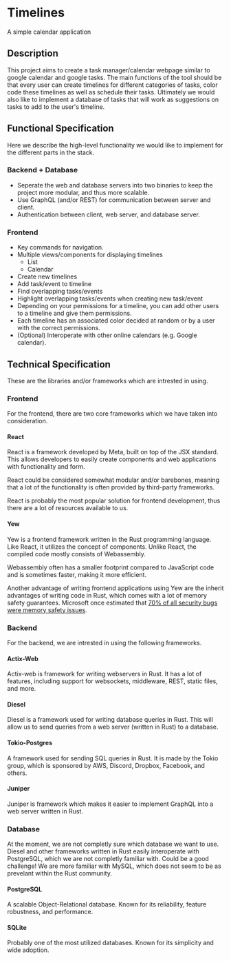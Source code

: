 # Timelines

A simple calendar application

## Description

This project aims to create a task manager/calendar webpage similar to google calendar and google tasks. The main functions of the tool should be that every user can create timelines for different categories of tasks, color code these timelines as well as schedule their tasks. Ultimately we would also like to implement a database of tasks that will work as suggestions on tasks to add to the user's timeline.

## Functional Specification

Here we describe the high-level functionality we would like to implement for the different parts in the stack.

### Backend + Database

* Seperate the web and database servers into two binaries to keep the project more modular, and thus more scalable.
* Use GraphQL (and/or REST) for communication between server and client.
* Authentication between client, web server, and database server.

### Frontend

* Key commands for navigation.
* Multiple views/components for displaying timelines
    * List
    * Calendar
* Create new timelines
* Add task/event to timeline
* Find overlapping tasks/events
* Highlight overlapping tasks/events when creating new task/event
* Depending on your permissions for a timeline, you can add other users to a timeline and give them permissions.
* Each timeline has an associated color decided at random or by a user with the correct permissions.
* (Optional) Interoperate with other online calendars (e.g. Google calendar).

## Technical Specification

These are the libraries and/or frameworks which are intrested in using.

### Frontend

For the frontend, there are two core frameworks which we have taken into consideration.

#### React

React is a framework developed by Meta, built on top of the JSX standard. This allows developers to easily create components and web applications with functionality and form.

React could be considered somewhat modular and/or barebones, meaning that a lot of the functionality is often provided by third-party frameworks.

React is probably the most popular solution for frontend development, thus there are a lot of resources available to us.

#### Yew

Yew is a frontend framework written in the Rust programming language. Like React, it utilizes the concept of components. Unlike React, the compiled code mostly consists of Webassembly.

Webassembly often has a smaller footprint compared to JavaScript code and is sometimes faster, making it more efficient.

Another advantage of writing frontend applications using Yew are the inherit advantages of writing code in Rust, which comes with a lot of memory safety guarantees. Microsoft once estimated that [70% of all security bugs were memory safety issues](https://www.zdnet.com/article/microsoft-70-percent-of-all-security-bugs-are-memory-safety-issues/).

### Backend

For the backend, we are intrested in using the following frameworks.

#### Actix-Web

Actix-web is framework for writing webservers in Rust. It has a lot of features, including support for websockets, middleware, REST, static files, and more.

#### Diesel

Diesel is a framework used for writing database queries in Rust. This will allow us to send queries from a web server (written in Rust) to a database.

#### Tokio-Postgres

A framework used for sending SQL queries in Rust. It is made by the Tokio group, which is sponsored by AWS, Discord, Dropbox, Facebook, and others.

#### Juniper

Juniper is framework which makes it easier to implement GraphQL into a web server written in Rust.

### Database

At the moment, we are not completly sure which database we want to use. Diesel and other frameworks written in Rust easily interoperate with PostgreSQL, which we are not completly familiar with. Could be a good challenge! We are more familiar with MySQL, which does not seem to be as prevelant within the Rust community.

#### PostgreSQL

A scalable Object-Relational database. Known for its reliability, feature robustness, and performance.

#### SQLite

Probably one of the most utilized databases. Known for its simplicity and wide adoption.
